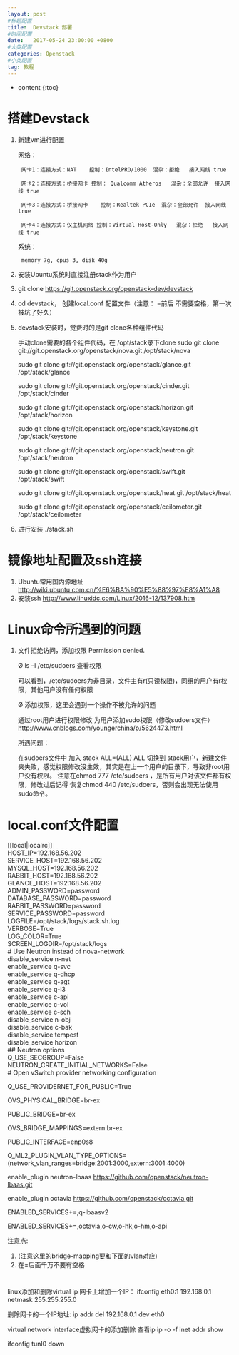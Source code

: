```yaml
---
layout: post
#标题配置
title:  Devstack 部署
#时间配置
date:   2017-05-24 23:00:00 +0800
#大类配置
categories: Openstack
#小类配置
tag: 教程
---
```


* content
{:toc}

# 搭建Devstack

1. 新建vm进行配置

   网络：

        网卡1：连接方式：NAT    控制：IntelPRO/1000  混杂：拒绝   接入网线 true

        网卡2：连接方式：桥接网卡 控制： Qualcomm Atheros   混杂：全部允许  接入网线 true

        网卡3：连接方式：桥接网卡    控制：Realtek PCIe  混杂：全部允许  接入网线 true

        网卡4：连接方式：仅主机网络 控制：Virtual Host-Only   混杂：拒绝   接入网线 true

   系统：

        memory 7g, cpus 3, disk 40g

2. 安装Ubuntu系统时直接注册stack作为用户
3. git clone https://git.openstack.org/openstack-dev/devstack
4. cd devstack， 创建local.conf 配置文件（注意： =前后 不需要空格，第一次被坑了好久）
5. devstack安装时，觉费时的是git clone各种组件代码

   手动clone需要的各个组件代码，在 /opt/stack录下clone
   sudo git clone git://git.openstack.org/openstack/nova.git /opt/stack/nova

   sudo git clone git://git.openstack.org/openstack/glance.git /opt/stack/glance

   sudo git clone git://git.openstack.org/openstack/cinder.git /opt/stack/cinder

   sudo git clone git://git.openstack.org/openstack/horizon.git /opt/stack/horizon

   sudo git clone git://git.openstack.org/openstack/keystone.git /opt/stack/keystone

   sudo git clone git://git.openstack.org/openstack/neutron.git /opt/stack/neutron

   sudo git clone git://git.openstack.org/openstack/swift.git /opt/stack/swift

   sudo git clone git://git.openstack.org/openstack/heat.git /opt/stack/heat

   sudo git clone git://git.openstack.org/openstack/ceilometer.git /opt/stack/ceilometer

6. 进行安装
   ./stack.sh

# 镜像地址配置及ssh连接

1. Ubuntu常用国内源地址
   http://wiki.ubuntu.com.cn/%E6%BA%90%E5%88%97%E8%A1%A8
2. 安装ssh
   http://www.linuxidc.com/Linux/2016-12/137908.htm

# Linux命令所遇到的问题

1. 文件拒绝访问，添加权限
   Permission denied.

   Ø  ls –l /etc/sudoers 查看权限

   可以看到，/etc/sudoers为非目录，文件主有r(只读权限)，同组的用户有r权限，其他用户没有任何权限

   Ø  添加权限，这里会遇到一个操作不被允许的问题

   通过root用户进行权限修改
   为用户添加sudo权限（修改sudoers文件）
   http://www.cnblogs.com/youngerchina/p/5624473.html

   所遇问题：

   在sudoers文件中 加入
   stack ALL=(ALL) ALL
   切换到 stack用户，新建文件夹失败，感觉权限修改没生效，其实是在上一个用户的目录下，导致非root用户没有权限。
   注意在chmod 777 /etc/sudoers ，是所有用户对该文件都有权限，修改过后记得 恢复chmod 440 /etc/sudoers，否则会出现无法使用sudo命令。

# local.conf文件配置

[[local|localrc]]<br/>
HOST_IP=192.168.56.202<br/>
SERVICE_HOST=192.168.56.202<br/>
MYSQL_HOST=192.168.56.202<br/>
RABBIT_HOST=192.168.56.202<br/>
GLANCE_HOST=192.168.56.202<br/>
ADMIN_PASSWORD=password<br/>
DATABASE_PASSWORD=password<br/>
RABBIT_PASSWORD=password<br/>
SERVICE_PASSWORD=password<br/>
LOGFILE=/opt/stack/logs/stack.sh.log<br/>
VERBOSE=True<br/>
LOG_COLOR=True<br/>
SCREEN_LOGDIR=/opt/stack/logs<br/>
\# Use Neutron instead of nova-network<br/>
disable_service n-net<br/>
enable_service q-svc<br/>
enable_service q-dhcp<br/>
enable_service q-agt<br/>
enable_service q-l3<br/>
enable_service c-api<br/>
enable_service c-vol<br/>
enable_service c-sch<br/>
disable_service n-obj<br/>
disable_service c-bak<br/>
disable_service tempest<br/>
disable_service horizon<br/>
\#\# Neutron options<br/>
Q_USE_SECGROUP=False<br/>
NEUTRON_CREATE_INITIAL_NETWORKS=False<br/>
\# Open vSwitch provider networking configuration<br/>

Q_USE_PROVIDERNET_FOR_PUBLIC=True

OVS_PHYSICAL_BRIDGE=br-ex

PUBLIC_BRIDGE=br-ex

OVS_BRIDGE_MAPPINGS=extern:br-ex

PUBLIC_INTERFACE=enp0s8

Q_ML2_PLUGIN_VLAN_TYPE_OPTIONS=(network_vlan_ranges=bridge:2001:3000,extern:3001:4000)

enable_plugin neutron-lbaas https://github.com/openstack/neutron-lbaas.git

enable_plugin octavia https://github.com/openstack/octavia.git

ENABLED_SERVICES+=,q-lbaasv2

ENABLED_SERVICES+=,octavia,o-cw,o-hk,o-hm,o-api

注意点:
1.  (注意这里的bridge-mapping要和下面的vlan对应)
2. 在=后面千万不要有空格

# 

linux添加和删除virtual ip
网卡上增加一个IP：
ifconfig eth0:1 192.168.0.1 netmask 255.255.255.0

删除网卡的一个IP地址:
ip addr del 192.168.0.1 dev eth0

virtual network interface虚拟网卡的添加删除
查看ip
ip -o -f inet addr show

ifconfig tunl0 down
